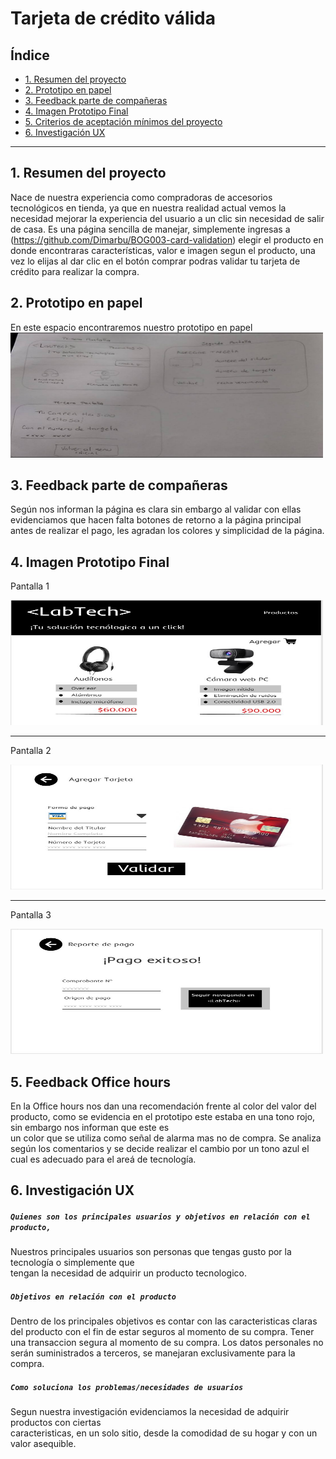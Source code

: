 # Tarjeta de crédito válida

## Índice

* [1. Resumen del proyecto](#1-resumen-del-proyecto)
* [2. Prototipo en papel](#2-prototipo-en-papel)
* [3. Feedback parte de compañeras](#3-Feedback-parte-de-compañeras)
* [4. Imagen Prototipo Final](#4-Imagen-Prototipo-Final)
* [5. Criterios de aceptación mínimos del proyecto](#5-criterios-de-aceptación-mínimos-del-proyecto)
* [6. Investigación UX](#6-Investigación-UX)

***

## 1. Resumen del proyecto

<LabTech> Nace de nuestra experiencia como compradoras de accesorios tecnológicos en tienda,
ya que en nuestra realidad actual vemos la necesidad mejorar la experiencia del usuario a un clic sin 
necesidad de salir de casa. Es una página sencilla de manejar, simplemente ingresas a  
 (https://github.com/Dimarbu/BOG003-card-validation) elegir el producto en donde encontraras 
 características, valor e imagen segun el producto, una vez lo elijas al dar clic en el botón comprar 
podras validar tu tarjeta de crédito para realizar la compra.

## 2. Prototipo en papel

En este espacio encontraremos nuestro prototipo en papel <img src= "https://github.com/Dimarbu/BOG003-card-validation/blob/master/src/Imagenes/Prototipo.jpg" width="500" height="200"/>

## 3. Feedback parte de compañeras

Según nos informan la página es clara sin embargo al validar con ellas evidenciamos que hacen falta
botones de retorno a la página principal antes de realizar el pago, les agradan los colores y 
simplicidad de la página.

## 4. Imagen Prototipo Final 

Pantalla 1 

<img src="https://github.com/Dimarbu/BOG003-card-validation/blob/master/src/Imagenes/figma-Pantalla1.jpg" width="500" height="200"/>

***
Pantalla 2 

<img src="https://github.com/Dimarbu/BOG003-card-validation/blob/master/src/Imagenes/figma-Pantalla2.jpg" width="500" height="200"/>

***

Pantalla 3 

<img src="https://github.com/Dimarbu/BOG003-card-validation/blob/master/src/Imagenes/figma-Pantalla3.jpg" width="500" height="200"/>

## 5. Feedback Office hours

En la Office hours nos dan una recomendación frente al color del valor del producto, 
como se evidencia en el prototipo este estaba en una tono rojo, sin embargo nos informan que este es  
un color que se utiliza como señal de alarma mas no de compra. Se analiza según los comentarios y se
decide realizar el cambio por un tono azul el cual es adecuado para el areá de tecnología.

## 6. Investigación UX

##### `Quienes son los principales usuarios y objetivos en relación con el producto,`

  Nuestros principales usuarios son personas que tengas gusto por la tecnología o simplemente que    
  tengan la necesidad de adquirir un producto tecnologico.

##### `Objetivos en relación con el producto`
  
Dentro de los principales objetivos es contar con las caracteristicas claras del producto con el fin 
de estar seguros al momento de su compra.
Tener una transaccion segura al momento de su compra.
Los datos personales no serán suministrados a terceros, se manejaran exclusivamente para la compra.

##### `Como soluciona los problemas/necesidades de usuarios`
  
  Segun nuestra investigación evidenciamos la necesidad de adquirir productos con ciertas  
  caracteristicas, en un solo sitio, desde la comodidad de su hogar y con un valor asequible. 